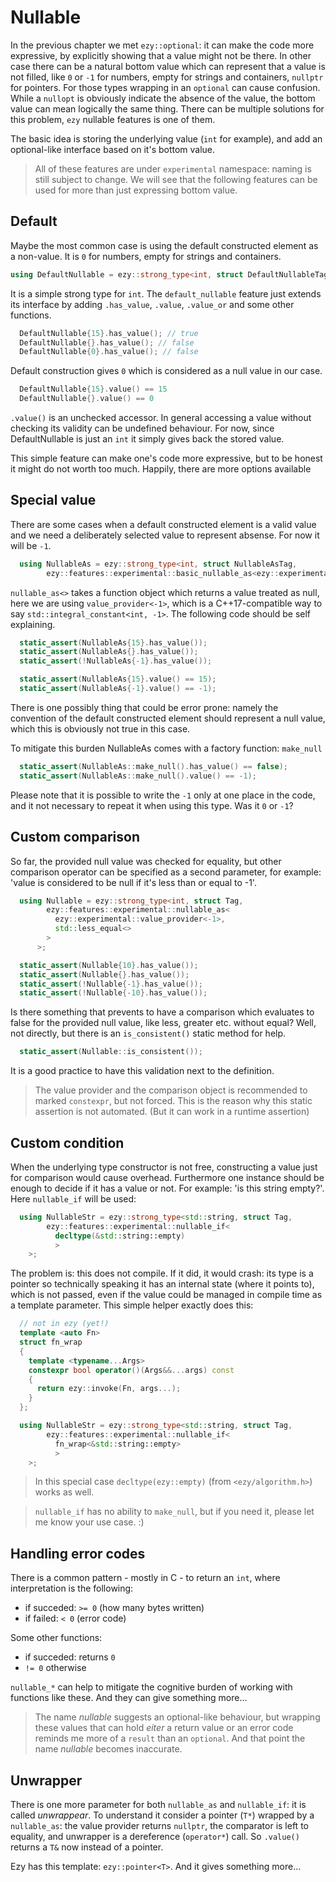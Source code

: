 # Nullable

In the previous chapter we met `ezy::optional`: it can make the code more expressive, by explicitly showing
that a value might not be there. In other case there can be a natural bottom value which can represent that a
value is not filled, like `0` or `-1` for numbers, empty for strings and containers, `nullptr` for pointers.
For those types wrapping in an `optional` can cause confusion. While a `nullopt` is obviously indicate the
absence of the value, the bottom value can mean logically the same thing. There can be multiple solutions for
this problem, `ezy` nullable features is one of them.

The basic idea is storing the underlying value (`int` for example), and add an optional-like interface based
on it's bottom value.

> All of these features are under `experimental` namespace: naming is still subject to change. We will see
> that the following features can be used for more than just expressing bottom value.

## Default

Maybe the most common case is using the default constructed element as a non-value. It is `0` for numbers,
empty for strings and containers.

```cpp
using DefaultNullable = ezy::strong_type<int, struct DefaultNullableTag, ezy::features::experimental::default_nullable>;
```

It is a simple strong type for `int`. The `default_nullable` feature just extends its interface by adding
`.has_value`, `.value`, `.value_or` and some other functions.

```cpp
  DefaultNullable{15}.has_value(); // true
  DefaultNullable{}.has_value(); // false
  DefaultNullable{0}.has_value(); // false
```

Default construction gives `0` which is considered as a null value in our case.

```cpp
  DefaultNullable{15}.value() == 15
  DefaultNullable{}.value() == 0
```

`.value()` is an unchecked accessor. In general accessing a value without checking its validity can be
undefined behaviour. For now, since DefaultNullable is just an `int` it simply gives back the stored value.

This simple feature can make one's code more expressive, but to be honest it might do not worth too much.
Happily, there are more options available

## Special value

There are some cases when a default constructed element is a valid value and we need a deliberately selected
value to represent absense. For now it will be `-1`.

```cpp
  using NullableAs = ezy::strong_type<int, struct NullableAsTag,
        ezy::features::experimental::basic_nullable_as<ezy::experimental::value_provider<-1>>>;
```

`nullable_as<>` takes a function object which returns a value treated as null, here we are using
`value_provider<-1>`, which is a C++17-compatible way to say `std::integral_constant<int, -1>`. The following
code should be self explaining.

```cpp
  static_assert(NullableAs{15}.has_value());
  static_assert(NullableAs{}.has_value());
  static_assert(!NullableAs{-1}.has_value());

  static_assert(NullableAs{15}.value() == 15);
  static_assert(NullableAs{-1}.value() == -1);
```

There is one possibly thing that could be error prone: namely the convention of the default constructed
element should represent a null value, which this is obviously not true in this case.

To mitigate this burden NullableAs comes with a factory function: `make_null`

```cpp
  static_assert(NullableAs::make_null().has_value() == false);
  static_assert(NullableAs::make_null().value() == -1);
```

Please note that it is possible to write the `-1` only at one place in the code, and it not necessary to
repeat it when using this type. Was it `0` or `-1`?

## Custom comparison

So far, the provided null value was checked for equality, but other comparison operator can be specified as a
second parameter, for example: 'value is considered to be null if it's less than or equal to -1'.

```cpp
  using Nullable = ezy::strong_type<int, struct Tag,
        ezy::features::experimental::nullable_as<
          ezy::experimental::value_provider<-1>,
          std::less_equal<>
        >
      >;

  static_assert(Nullable{10}.has_value());
  static_assert(Nullable{}.has_value());
  static_assert(!Nullable{-1}.has_value());
  static_assert(!Nullable{-10}.has_value());
```

Is there something that prevents to have a comparison which evaluates to false for the provided null value,
like less, greater etc. without equal? Well, not directly, but there is an `is_consistent()` static method for
help.

```cpp
  static_assert(Nullable::is_consistent());
```

It is a good practice to have this validation next to the definition.

> The value provider and the comparison object is recommended to marked `constexpr`, but not forced. This is
> the reason why this static assertion is not automated. (But it can work in a runtime assertion)

## Custom condition

When the underlying type constructor is not free, constructing a value just for comparison would cause
overhead. Furthermore one instance should be enough to decide if it has a value or not. For example: 'is this
string empty?'. Here `nullable_if` will be used:

```cpp
  using NullableStr = ezy::strong_type<std::string, struct Tag,
        ezy::features::experimental::nullable_if<
          decltype(&std::string::empty)
          >
    >;
```

The problem is: this does not compile. If it did, it would crash: its type is a pointer so technically
speaking it has an internal state (where it points to), which is not passed, even if the value could be
managed in compile time as a template parameter. This simple helper exactly does this:

```cpp
  // not in ezy (yet!)
  template <auto Fn>
  struct fn_wrap
  {
    template <typename...Args>
    constexpr bool operator()(Args&&...args) const
    {
      return ezy::invoke(Fn, args...);
    }
  };

  using NullableStr = ezy::strong_type<std::string, struct Tag,
        ezy::features::experimental::nullable_if<
          fn_wrap<&std::string::empty>
          >
    >;
```

> In this special case `decltype(ezy::empty)` (from `<ezy/algorithm.h>`) works as well.

> `nullable_if` has no ability to `make_null`, but if you need it, please let me know your use case. :)

## Handling error codes

There is a common pattern - mostly in C - to return an `int`, where interpretation is the following:
 - if succeded: `>= 0` (how many bytes written)
 - if failed: `< 0` (error code)

Some other functions:
 -  if succeded: returns `0`
 - `!= 0` otherwise

`nullable_*` can help to mitigate the cognitive burden of working with functions like these. And they can give
something more...

> The name *nullable* suggests an optional-like behaviour, but wrapping these values that can hold *eiter* a
> return value or an error code reminds me more of a `result` than an `optional`. And that point the name
> *nullable* becomes inaccurate.

## Unwrapper

There is one more parameter for both `nullable_as` and `nullable_if`: it is called *unwrappear*. To understand
it consider a pointer (`T*`) wrapped by a `nullable_as`: the value provider returns `nullptr`, the comparator
is left to equality, and unwrapper is a dereference (`operator*`) call. So `.value()` returns a `T&` now
instead of a pointer.

Ezy has this template: `ezy::pointer<T>`. And it gives something more...

